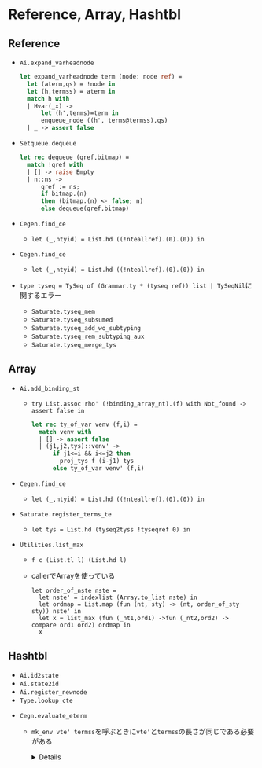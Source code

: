 
Reference, Array, Hashtbl
=========================

Reference
---------

+ `Ai.expand_varheadnode`

  ````ocaml
  let expand_varheadnode term (node: node ref) =
    let (aterm,qs) = !node in
    let (h,termss) = aterm in
    match h with
    | Hvar(_x) ->
        let (h',terms)=term in
        enqueue_node ((h', terms@termss),qs)
    | _ -> assert false
  ````

+ `Setqueue.dequeue`

  ````ocaml
  let rec dequeue (qref,bitmap) =
    match !qref with
    | [] -> raise Empty
    | n::ns ->
        qref := ns;
        if bitmap.(n)
        then (bitmap.(n) <- false; n)
        else dequeue(qref,bitmap)
  ````

+ `Cegen.find_ce`
  + `let (_,ntyid) = List.hd ((!nteallref).(0).(0)) in`

+ `Cegen.find_ce`
  + `let (_,ntyid) = List.hd ((!nteallref).(0).(0)) in`

+ `type tyseq = TySeq of (Grammar.ty * (tyseq ref)) list | TySeqNil`に関するエラー
  + `Saturate.tyseq_mem`
  + `Saturate.tyseq_subsumed`
  + `Saturate.tyseq_add_wo_subtyping`
  + `Saturate.tyseq_rem_subtyping_aux`
  + `Saturate.tyseq_merge_tys`

Array
-----

+ `Ai.add_binding_st`
  + `try List.assoc rho' (!binding_array_nt).(f) with Not_found -> assert false in`

    ```ocaml
    let rec ty_of_var venv (f,i) =
      match venv with
      | [] -> assert false
      | (j1,j2,tys)::venv' ->
          if j1<=i && i<=j2 then
            proj_tys f (i-j1) tys
          else ty_of_var venv' (f,i)
    ```

+ `Cegen.find_ce`
  + `let (_,ntyid) = List.hd ((!nteallref).(0).(0)) in`

+ `Saturate.register_terms_te`
  + `let tys = List.hd (tyseq2tyss !tyseqref 0) in`

+ `Utilities.list_max`
  + `f c (List.tl l) (List.hd l)`
  + callerでArrayを使っている

    ```
    let order_of_nste nste =
      let nste' = indexlist (Array.to_list nste) in
      let ordmap = List.map (fun (nt, sty) -> (nt, order_of_sty sty)) nste' in
      let x = list_max (fun (_nt1,ord1) ->fun (_nt2,ord2) -> compare ord1 ord2) ordmap in
      x
    ```

Hashtbl
-------

+ `Ai.id2state`
+ `Ai.state2id`
+ `Ai.register_newnode`
+ `Type.lookup_cte`

<a name = "cegenevaluate_eterm"></a>
+ `Cegn.evaluate_eterm`
    + `mk_env vte' termss`を呼ぶときに`vte'`と`termss`の長さが同じである必要がある

      <details><sumarry>code</summary><!--{{{-->

      ```ocaml
      let rec evaluate_eterm eterm env =
        let (h,termss) = decompose_eterm eterm in
        match h with
        | ENT(f,ity,ntyid) ->
            begin try
              let (vte,body) =
                try Hashtbl.find tracetab (f,ity) with Not_found ->
                  register_backchain f ity ntyid;
                  Hashtbl.find tracetab (f,ity)
              in
              let (vte',body') = rename_vte_eterm vte body in
              let env' = mk_env vte' termss in
              evaluate_eterm body' (env'@env)
            with Not_found -> assert false end
        ...
      let rec mk_env vte termss =
        match (vte, termss) with
        | ([], []) -> []
        | ((v,ty)::vte', ts::termss') ->
            let x = List.combine ty ts in
            List.map (fun (ity,t)->((v,ity),t)) x@(mk_env vte' termss')
        | _ -> assert false

      ```

      </details><!--}}}>

